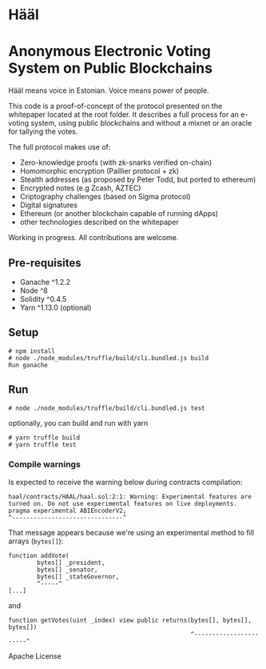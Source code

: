 # Hääl
# Anonymous Electronic Voting System on Public Blockchains 

Hääl means voice in Estonian. Voice means power of people.

This code is a proof-of-concept of the protocol presented on the whitepaper located at the root folder.
It describes a full process for an e-voting system, using public blockchains and without a mixnet or an oracle for tallying the votes.

The full protocol makes use of:
- Zero-knowledge proofs (with zk-snarks verified on-chain)
- Homomorphic encryption (Paillier protocol + zk)
- Stealth addresses (as proposed by Peter Todd, but ported to ethereum)
- Encrypted notes (e.g Zcash, AZTEC)
- Criptography challenges (based on Sigma protocol)
- Digital signatures
- Ethereum (or another blockchain capable of running dApps)
- other technologies described on the whitepaper

Working in progress.
All contributions are welcome.

## Pre-requisites
- Ganache ^1.2.2
- Node ^8
- Solidity ^0.4.5
- Yarn ^1.13.0 (optional)

## Setup
```
# npm install
# node ./node_modules/truffle/build/cli.bundled.js build
Run ganache
```

## Run
```
# node ./node_modules/truffle/build/cli.bundled.js test
```

optionally, you can build and run with yarn
```
# yarn truffle build
# yarn truffle test
```

### Compile warnings

Is expected to receive the warning below during contracts compilation:
```
haal/contracts/HAAL/haal.sol:2:1: Warning: Experimental features are turned on. Do not use experimental features on live deployments.
pragma experimental ABIEncoderV2;
^-------------------------------^
```

That message appears because we're using an experimental method to fill arrays (`bytes[]`):
```
function addVote(
        bytes[] _president, 
        bytes[] _senator, 
        bytes[] _stateGovernor,
        ^-----^
[...]
```
and
```
function getVotes(uint _index) view public returns(bytes[], bytes[], bytes[])
                                                   ^-----------------------^
```

Apache License
